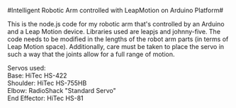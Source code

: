 #Intelligent Robotic Arm controlled with LeapMotion on Arduino Platform#

This is the node.js code for my robotic arm that's controlled by an Arduino and a Leap Motion device.  Libraries used are leapjs and johnny-five.  The code needs to be modified in the lengths of the robot arm parts (in terms of Leap Motion space).  Additionally, care must be taken to place the servo in such a way that the joints allow for a full range of motion.

Servos used:<br />
Base: HiTec HS-422<br />
Shoulder: HiTec HS-755HB<br />
Elbow: RadioShack "Standard Servo"<br />
End Effector: HiTec HS-81

